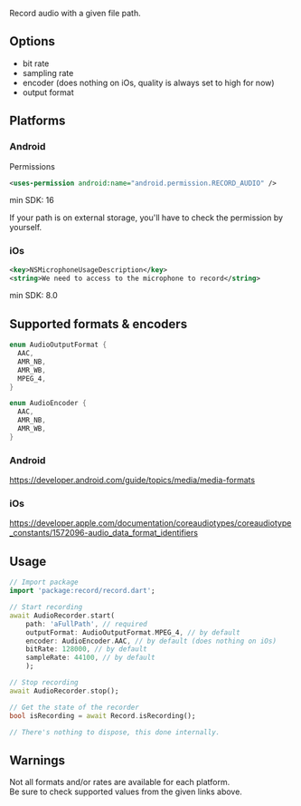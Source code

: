 Record audio with a given file path.

## Options
- bit rate
- sampling rate
- encoder (does nothing on iOs, quality is always set to high for now)
- output format

## Platforms
### Android
Permissions
```xml
<uses-permission android:name="android.permission.RECORD_AUDIO" />
```
min SDK: 16

If your path is on external storage, you'll have to check the permission by yourself.

### iOs
```xml
<key>NSMicrophoneUsageDescription</key>
<string>We need to access to the microphone to record</string>
```
min SDK: 8.0

## Supported formats & encoders
```dart
enum AudioOutputFormat {
  AAC,
  AMR_NB,
  AMR_WB,
  MPEG_4,
}

enum AudioEncoder {
  AAC,
  AMR_NB,
  AMR_WB,
}
```

### Android
https://developer.android.com/guide/topics/media/media-formats
### iOs
https://developer.apple.com/documentation/coreaudiotypes/coreaudiotype_constants/1572096-audio_data_format_identifiers

## Usage
```dart
// Import package
import 'package:record/record.dart';

// Start recording
await AudioRecorder.start(
    path: 'aFullPath', // required
    outputFormat: AudioOutputFormat.MPEG_4, // by default
    encoder: AudioEncoder.AAC, // by default (does nothing on iOs)
    bitRate: 128000, // by default
    sampleRate: 44100, // by default
    );

// Stop recording
await AudioRecorder.stop();

// Get the state of the recorder
bool isRecording = await Record.isRecording();

// There's nothing to dispose, this done internally.
```

## Warnings
Not all formats and/or rates are available for each platform.  
Be sure to check supported values from the given links above.